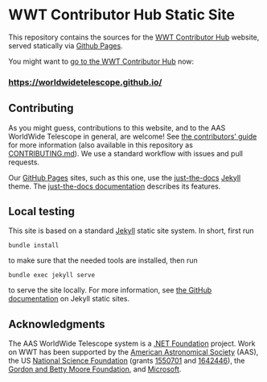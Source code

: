 # WWT Contributor Hub Static Site

This repository contains the sources for the
[WWT Contributor Hub](https://worldwidetelescope.github.io/) website, served
statically via [Github Pages](https://pages.github.com/).

You might want to
[go to the WWT Contributor Hub](https://worldwidetelescope.github.io/) now:

### <https://worldwidetelescope.github.io/>


## Contributing

As you might guess, contributions to this website, and to the AAS WorldWide
Telescope in general, are welcome! See
[the contributors’ guide](https://worldwidetelescope.github.io/contributing/)
for more information (also available in this repository as
[CONTRIBUTING.md](./CONTRIBUTING.md)). We use a standard workflow with issues
and pull requests.

Our [GitHub Pages] sites, such as this one, use the [just-the-docs] [Jekyll]
theme. The [just-the-docs documentation] describes its features.

[GitHub Pages]: https://pages.github.com/
[just-the-docs]: https://github.com/pmarsceill/just-the-docs
[Jekyll]: https://jekyllrb.com/
[just-the-docs documentation]: https://pmarsceill.github.io/just-the-docs/


## Local testing

This site is based on a standard [Jekyll] static site
system. In short, first run

```
bundle install
```

to make sure that the needed tools are installed, then run

```
bundle exec jekyll serve
```

to serve the site locally. For more information, see
[the GitHub documentation](https://help.github.com/en/articles/using-jekyll-as-a-static-site-generator-with-github-pages)
on Jekyll static sites.


## Acknowledgments

The AAS WorldWide Telescope system is a [.NET Foundation] project. Work on WWT
has been supported by the [American Astronomical Society] (AAS), the US
[National Science Foundation] (grants [1550701] and [1642446]), the [Gordon
and Betty Moore Foundation], and [Microsoft].

[.NET Foundation]: https://dotnetfoundation.org/
[American Astronomical Society]: https://aas.org/
[National Science Foundation]: https://www.nsf.gov/
[1550701]: https://www.nsf.gov/awardsearch/showAward?AWD_ID=1550701
[1642446]: https://www.nsf.gov/awardsearch/showAward?AWD_ID=1642446
[Gordon and Betty Moore Foundation]: https://www.moore.org/
[Microsoft]: https://www.microsoft.com/
